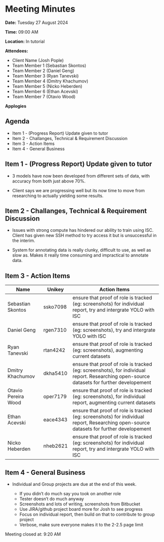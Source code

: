 # Meeting Minutes

**Date:** Tuesday 27 August 2024

**Time:** 09:00 AM

**Location:** In tutorial

**Attendees:**

* Client Name (Josh Pople)
* Team Member 1 (Sebastian Skontos)
* Team Member 2 (Daniel Geng)
* Team Member 3 (Ryan Tanevski)
* Team Member 4 (Dmitry Khachumov)
* Team Member 5 (Nicko Heberden)
* Team Member 6 (Ethan Acevski)
* Team Member 7 (Otavio Wood)

**Applogies**

## Agenda

* Item 1 - (Progress Report) Update given to tutor
* Item 2 - Challanges, Technical & Requirement Discussion
* Item 3 - Action Items
* Item 4 - General Business

## Item 1 - (Progress Report) Update given to tutor

* 3 models have now been developed from different sets of data, with accuracy from both just above 70%.

* Client says we are progressing well but its now time to move from researching to actually yielding some results. 

## Item 2 - Challanges, Technical & Requirement Discussion

* Issues with strong compute has hindered our ability to train using ISC. Client has given new SSH method to try access it but is unsuccessful in the interim.

* System for annotating data is really clunky, difficult to use, as well as slow as. Makes it really time consuming and impractical to annotate data. 


## Item 3 - Action Items

| Name | Unikey | Action Items |
|--|--|--|
| Sebastian Skontos | ssko7098 | ensure that proof of role is tracked (eg: screenshots) for individual report, try and intergrate YOLO with ISC |
| Daniel Geng | rgen7310 | ensure that proof of role is tracked (eg: screenshots), try and intergrate YOLO with ISC |
| Ryan Tanevski | rtan4242 | ensure that proof of role is tracked (eg: screenshots), augmenting current datasets |
| Dmitry Khachumov | dkha5410 | ensure that proof of role is tracked (eg: screenshots), for individual report. Researching open-source datasets for further developement |
| Otavio Pereira Wood | oper7179 | ensure that proof of role is tracked (eg: screenshots), for individual report, augmenting current datasets |
| Ethan Acevski | eace4343 | ensure that proof of role is tracked (eg: screenshots) for individual report, Researching open-source datasets for further developement |
| Nicko Heberden | nheb2621 | ensure that proof of role is tracked (eg: screenshots) for individual report, try and intergrate YOLO with ISC|

## Item 4 - General Business

* Individual and Group projects are due at the end of this week.


    -	If you didn’t do much say you took on another role
    -	Tester doesn’t do much anyway 
    -	Screenshots and lots of writing, screenshots from Bitbucket
    -	Use JIRA/github project board more for Josh to see progress
    -	Focus on individual report, then build on that to contribute to group project
    -	Verbose, make sure everyone makes it to the 2-2.5 page limit 


Meeting closed at:  9:20 AM
